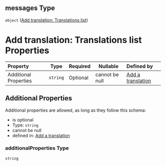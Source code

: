 ## messages Type

`object` ([Add translation: Translations list](add-translation-anyof-nederlands-properties-add-translation-translations-list.md))

# Add translation: Translations list Properties

| Property              | Type     | Required | Nullable       | Defined by                                                                                                                                                                                          |
| :-------------------- | -------- | -------- | -------------- | :-------------------------------------------------------------------------------------------------------------------------------------------------------------------------------------------------- |
| Additional Properties | `string` | Optional | cannot be null | [Add a translation](add-translation-anyof-nederlands-properties-add-translation-translations-list-additionalproperties.md "add-translation.json#/anyOf/5/properties/messages/additionalProperties") |

## Additional Properties

Additional properties are allowed, as long as they follow this schema:




-   is optional
-   Type: `string`
-   cannot be null
-   defined in: [Add a translation](add-translation-anyof-nederlands-properties-add-translation-translations-list-additionalproperties.md "add-translation.json#/anyOf/5/properties/messages/additionalProperties")

### additionalProperties Type

`string`
